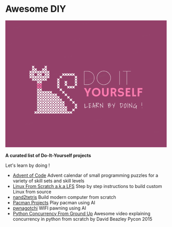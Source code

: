 # Awesome DIY
![Awesome Do-It-Yourself](diy-logo.png)


**A curated list of Do-It-Yourself projects**

Let's learn by doing !


- [Advent of Code](https://adventofcode.com/) Advent calendar of small programming puzzles for a variety of skill sets and skill levels
- [Linux From Scratch a.k.a LFS](http://www.linuxfromscratch.org/) Step by step instructions to build custom Linux from source
- [nand2tetris](https://www.nand2tetris.org/) Build modern computer from scratch
- [Pacman Projects](http://ai.berkeley.edu/project_overview.html) Play pacman using AI
- [pwnagotchi](https://pwnagotchi.ai/) WIFI pawning using AI
- [Python Concurrency From Ground Up](https://www.youtube.com/watch?v=MCs5OvhV9S4) Awesome video explaining concurrency in python from scratch by David Beazley Pycon 2015
